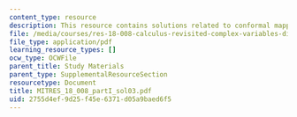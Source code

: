 ```yaml
---
content_type: resource
description: This resource contains solutions related to conformal mappings.
file: /media/courses/res-18-008-calculus-revisited-complex-variables-differential-equations-and-linear-algebra-fall-2011/2755d4ef9d25f45e6371d05a9baed6f5_MITRES_18_008_partI_sol03.pdf
file_type: application/pdf
learning_resource_types: []
ocw_type: OCWFile
parent_title: Study Materials
parent_type: SupplementalResourceSection
resourcetype: Document
title: MITRES_18_008_partI_sol03.pdf
uid: 2755d4ef-9d25-f45e-6371-d05a9baed6f5
---
```

